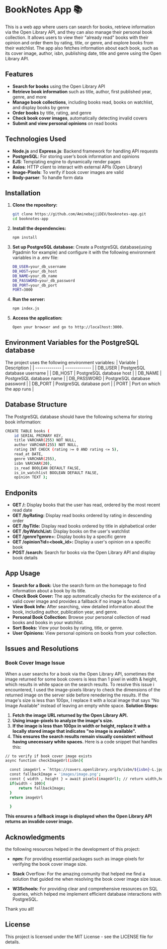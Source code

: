 # BookNotes App 📚

This is a web app where users can search for books, retrieve information via the Open Library API, and they can also manage their personal book collection. It allows users to view their "already read" books with their opinion and order them by rating, title, or genre, and explore books from their watchlist. The app also fetches information about each book, such as its cover image, author, isbn, publishing date, title and genre using the Open Library API.

## Features

- **Search for books** using the Open Library API
- **Retrieve book information** such as title, author, first published year, genre, and more
- **Manage book collections**, including books read, books on watchlist, and display books by genre
- **Order books** by title, rating, and genre
- **Check book cover images**, automatically detecting invalid covers
- **Submit and view personal opinions** on read books

## Technologies Used

- **Node.js** and **Express.js**: Backend framework for handling API requests
- **PostgreSQL**: For storing user’s book information and opinions
- **EJS**: Templating engine to dynamically render pages
- **Axios**: HTTP client to interact with external APIs (Open Library)
- **Image-Pixels**: To verify if book cover images are valid
- **Body-parser**: To handle form data

## Installation

1. **Clone the repository:**
   ```bash
   git clone https://github.com/AminebajjiDEV/booknotes-app.git
   cd booknotes-app
   
2. **Install the dependencies:**
   ```bash
   npm install
   
3. **Set up PostgreSQL database:** Create a PostgreSQL database(using Pgadmin for example) and configure it with the following environment variables in a .env file:  
    ```bash
    DB_USER=your_db_username
    DB_HOST=your_db_host
    DB_NAME=your_db_name
    DB_PASSWORD=your_db_password
    DB_PORT=your_db_port
    PORT=3000
4. **Run the server:**
    ```bash
    npm index.js

5. **Access the application:**
    ```bash
   Open your browser and go to http://localhost:3000.

## Environment Variables for the PostgreSQL database
  The project uses the following environment variables:
  | Variable  | Description |
  | ------------- | ------------- |
  | DB_USER  | PostgreSQL database username  |
  | DB_HOST  | PostgreSQL database host  |
  | DB_NAME  | PostgreSQL database name  |
  | DB_PASSWORD  | 	PostgreSQL database password  |
  | DB_PORT  | PostgreSQL database port  |
  | PORT  | Port on which the app runs  |
  
## Database Structure
The PostgreSQL database should have the following schema for storing book information:
  ```bash
  CREATE TABLE books (
      id SERIAL PRIMARY KEY,
      title VARCHAR(255) NOT NULL,
      author VARCHAR(255) NOT NULL,
      rating INT CHECK (rating >= 0 AND rating <= 5),
      read_at DATE,
      genre VARCHAR(255),
      isbn VARCHAR(20),
      is_read BOOLEAN DEFAULT FALSE,
      is_in_watchlist BOOLEAN DEFAULT FALSE,
      opinion TEXT );
  ```

  ## Endponits
  - **GET /:** Display books that the user has read, ordered by the most recent read date
  - **GET /byRating:** Display read books ordered by rating in descending order
  - **GET /byTitle:** Display read books ordered by title in alphabetical order
  - **GET /byWatchList:** Display books on the user's watchlist
  - **GET /genre?genre=<genre>:** Display books by a specific genre
  - **GET /opinion?id=<book_id>:** Display a user's opinion on a specific book
  - **POST /search:** Search for books via the Open Library API and display book details

  ## App Usage
  - **Search for a Book:** Use the search form on the homepage to find information about a book by its title.  
  - **Check Book Cover:** The app automatically checks for the existence of a valid cover image and provides a fallback if no image is found.
  - **View Book Info:** After searching, view detailed information about the book, including author, publication year, and genre.
  - **Personal Book Collection:** Browse your personal collection of read books and books in your watchlist.
  - **Sort Books:** View your books by rating, title, or genre.
  - **User Opinions:** View personal opinions on books from your collection.

  ## Issues and Resolutions
  ### Book Cover Image Issue
  When a user searchs for a book via the Open Library API, sometimes the image returned for some book covers is less than 1 pixel in width & height, which results in white space on the search results. To resolve this issue i encountered, I used the image-pixels library to check the dimensions of the returned image on the server side before renedering the results. If the image's size is less than 100px, I replace it with a local image that says "No Image Available" instead of leaving an empty white space.
**Solution Steps:**
1. **Fetch the image URL returned by the Open Library API.**
2. **Using image-pixels to analyze the image's size.**
3. **If the image is less than 100px in width or height, replace it with a locally stored image that indicates "no image is available".**
4. **This ensures the search results remain visually consistent without having unecessary white spaces.**
Here is a code snippet that handles this:
  ```bash
  // to verify if book cover image exists 
  async function checkImageUrl(isbn){

    const imageUrl = `https://covers.openlibrary.org/b/isbn/${isbn}-L.jpg`;
    const fallbackImage = 'images/image.png';
    const { width , height } = await pixels(imageUrl); // return width,height in PX
    if(width < 100){
        return fallbackImage;
    }
    return imageUrl
    
    }
   ```
**This ensures a fallback image is displayed when the Open Library API returns an invalide cover image.**

## Acknowledgments

the following resources helped in the development of this project:

   - **npm:** For providing essential packages such as image-pixels for verifying the book cover image size.

   - **Stack** Overflow: For the amazing comunity that helped me find a solution that guided me when resolving the book cover image size issue.

   - **W3Schools:** For providing clear and comprehensive resources on SQL queries, which helped me implement efficient database interactions with PostgreSQL.

Thank you all!

## License

This project is licensed under the MIT License - see the LICENSE file for details.
